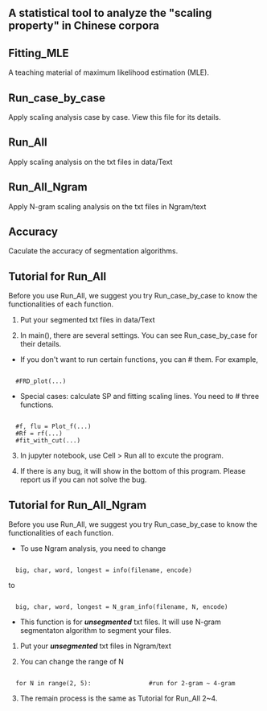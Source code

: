 A statistical tool to analyze the "scaling property" in Chinese corpora
---------
## Fitting_MLE
A teaching material of maximum likelihood estimation (MLE).

## Run_case_by_case
Apply scaling analysis case by case. View this file for its details.

## Run_All
Apply scaling analysis on the txt files in data/Text

## Run_All_Ngram
Apply N-gram scaling analysis on the txt files in Ngram/text

## Accuracy
Caculate the accuracy of segmentation algorithms.

Tutorial for Run_All
------
Before you use Run_All, we suggest you try Run_case_by_case to know the functionalities of each function.

1. Put your segmented txt files in data/Text

2. In main(), there are several settings. You can see Run_case_by_case for their details.
* If you don't want to run certain functions, you can # them. For example, 
<pre><code>
  #FRD_plot(...)
</code></pre>
  
* Special cases: calculate SP and fitting scaling lines. You need to # three functions.
<pre><code>
  #f, flu = Plot_f(...)
  #Rf = rf(...)
  #fit_with_cut(...)
</code></pre>

3. In jupyter notebook, use Cell > Run all to excute the program.

4. If there is any bug, it will show in the bottom of this program. Please report us if you can not solve the bug.

Tutorial for Run_All_Ngram
------
Before you use Run_All, we suggest you try Run_case_by_case to know the functionalities of each function.
* To use Ngram analysis, you need to change 
<pre><code>
  big, char, word, longest = info(filename, encode)
</code></pre>
  to
<pre><code>
  big, char, word, longest = N_gram_info(filename, N, encode)
</code></pre>
* This function is for ***unsegmented*** txt files. It will use N-gram segmentaton algorithm to segment your files.

1. Put your ***unsegmented*** txt files in Ngram/text

2. You can change the range of N
<pre><code>
  for N in range(2, 5):                #run for 2-gram ~ 4-gram
</code></pre>

3. The remain process is the same as Tutorial for Run_All 2~4. 

